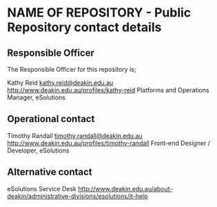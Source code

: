 NAME OF REPOSITORY - Public Repository contact details
======================================================

Responsible Officer
-----------------------------

The Responsible Officer for this repository is;

Kathy Reid <kathy.reid@deakin.edu.au>
http://www.deakin.edu.au/profiles/kathy-reid
Platforms and Operations Manager, eSolutions

Operational contact
-------------------

Timothy Randall <timothy.randall@deakin.edu.au>
http://www.deakin.edu.au/profiles/timothy-randall
Front-end Designer / Developer, eSolutions

Alternative contact
-------------------

eSolutions Service Desk
http://www.deakin.edu.au/about-deakin/administrative-divisions/esolutions/it-help
